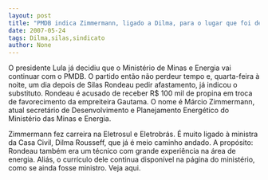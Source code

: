 ```yaml
---
layout: post
title: "PMDB indica Zimmermann, ligado a Dilma, para o lugar que foi de Silas Rondeau"
date: 2007-05-24
tags: Dilma,silas,sindicato
author: None
---
```

O presidente Lula j&aacute; decidiu que o Minist&eacute;rio de Minas e Energia vai continuar com o PMDB. O partido ent&atilde;o n&atilde;o perdeur tempo e, quarta-feira &agrave; noite, um dia depois de Silas Rondeau pedir afastamento,&nbsp;j&aacute; indicou o substituto. Rondeau &eacute; acusado de receber R$ 100 mil de propina em troca de favorecimento da empreiteira Gautama.
O nome &eacute; M&aacute;rcio Zimmermann, atual secret&aacute;rio de Desenvolvimento e Planejamento Energ&eacute;tico do Minist&eacute;rio das Minas e Energia.&nbsp;

Zimmermann&nbsp;fez carreira na Eletrosul e Eletrobr&aacute;s. &Eacute; muito ligado &agrave; ministra da Casa Civil, Dilma Rousseff, que j&aacute; &eacute; meio caminho andado. A prop&oacute;sito: Rondeau tamb&eacute;m era um t&eacute;cnico com grande experi&ecirc;ncia na &aacute;rea de energia. Ali&aacute;s, o curr&iacute;culo dele continua dispon&iacute;vel na p&aacute;gina do minist&eacute;rio, como se ainda fosse ministro. Veja aqui. 